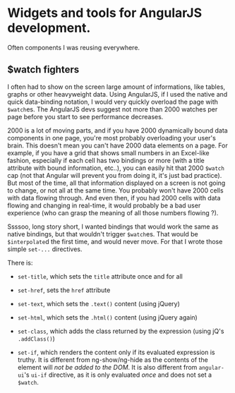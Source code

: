 # Widgets and tools for AngularJS development.

Often components I was reusing everywhere.


## $watch fighters

I often had to show on the screen large amount of informations, like
tables, graphs or other heavyweight data.  Using AngularJS, if I used
the native and quick data-binding notation, I would very quickly
overload the page with `$watch`es.  The AngularJS devs suggest not
more than 2000 watches per page before you start to see performance
decreases.

2000 is a lot of moving parts, and if you have 2000 dynamically bound
data components in one page, you're most probably overloading your
user's brain.  This doesn't mean you can't have 2000 data elements on
a page.  For example, if you have a grid that shows small numbers in
an Excel-like fashion, especially if each cell has two bindings or
more (with a title attribute with bound information, etc..), you can
easily hit that 2000 `$watch` cap (not that Angular will prevent you
from doing it, it's just bad practice).  But most of the time, all
that information displayed on a screen is not going to change, or not
all at the same time.  You probably won't have 2000 cells with data
flowing through.  And even then, if you had 2000 cells with data
flowing and changing in real-time, it would probably be a bad user
experience (who can grasp the meaning of all those numbers flowing ?).

Ssssoo, long story short, I wanted bindings that would work the same
as native bindings, but that wouldn't trigger `$watch`es.  That would
be `$interpolate`d the first time, and would never move.  For that
I wrote those simple `set-...` directives.

There is:

 * `set-title`, which sets the `title` attribute once and for all

 * `set-href`, sets the `href` attribute

 * `set-text`, which sets the `.text()` content (using jQuery)

 * `set-html`, which sets the `.html()` content (using jQuery again)

 * `set-class`, which adds the class returned by the expression (using
   jQ's `.addClass()`)

 * `set-if`, which renders the content only if its evaluated
   expression is truthy.  It is different from ng-show/ng-hide as the
   contents of the element will *not be added to the DOM*.  It is also
   different from `angular-ui`'s `ui-if` directive, as it is only
   evaluated *once* and does not set a `$watch`.

